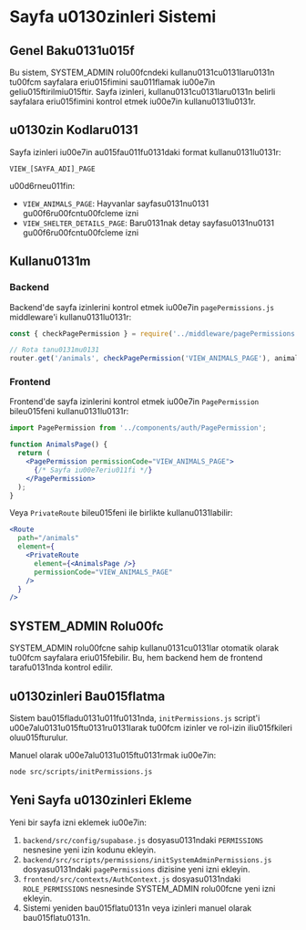 # Sayfa u0130zinleri Sistemi

## Genel Baku0131u015f

Bu sistem, SYSTEM_ADMIN rolu00fcndeki kullanu0131cu0131laru0131n tu00fcm sayfalara eriu015fimini sau011flamak iu00e7in geliu015ftirilmiu015ftir. Sayfa izinleri, kullanu0131cu0131laru0131n belirli sayfalara eriu015fimini kontrol etmek iu00e7in kullanu0131lu0131r.

## u0130zin Kodlaru0131

Sayfa izinleri iu00e7in au015fau011fu0131daki format kullanu0131lu0131r:

```
VIEW_[SAYFA_ADI]_PAGE
```

u00d6rneu011fin:
- `VIEW_ANIMALS_PAGE`: Hayvanlar sayfasu0131nu0131 gu00f6ru00fcntu00fcleme izni
- `VIEW_SHELTER_DETAILS_PAGE`: Baru0131nak detay sayfasu0131nu0131 gu00f6ru00fcntu00fcleme izni

## Kullanu0131m

### Backend

Backend'de sayfa izinlerini kontrol etmek iu00e7in `pagePermissions.js` middleware'i kullanu0131lu0131r:

```javascript
const { checkPagePermission } = require('../middleware/pagePermissions');

// Rota tanu0131mu0131
router.get('/animals', checkPagePermission('VIEW_ANIMALS_PAGE'), animalController.getAllAnimals);
```

### Frontend

Frontend'de sayfa izinlerini kontrol etmek iu00e7in `PagePermission` bileu015feni kullanu0131lu0131r:

```jsx
import PagePermission from '../components/auth/PagePermission';

function AnimalsPage() {
  return (
    <PagePermission permissionCode="VIEW_ANIMALS_PAGE">
      {/* Sayfa iu00e7eriu011fi */}
    </PagePermission>
  );
}
```

Veya `PrivateRoute` bileu015feni ile birlikte kullanu0131labilir:

```jsx
<Route 
  path="/animals" 
  element={
    <PrivateRoute 
      element={<AnimalsPage />} 
      permissionCode="VIEW_ANIMALS_PAGE" 
    />
  } 
/>
```

## SYSTEM_ADMIN Rolu00fc

SYSTEM_ADMIN rolu00fcne sahip kullanu0131cu0131lar otomatik olarak tu00fcm sayfalara eriu015febilir. Bu, hem backend hem de frontend tarafu0131nda kontrol edilir.

## u0130zinleri Bau015flatma

Sistem bau015fladu0131u011fu0131nda, `initPermissions.js` script'i u00e7alu0131u015ftu0131ru0131larak tu00fcm izinler ve rol-izin iliu015fkileri oluu015fturulur.

Manuel olarak u00e7alu0131u015ftu0131rmak iu00e7in:

```bash
node src/scripts/initPermissions.js
```

## Yeni Sayfa u0130zinleri Ekleme

Yeni bir sayfa izni eklemek iu00e7in:

1. `backend/src/config/supabase.js` dosyasu0131ndaki `PERMISSIONS` nesnesine yeni izin kodunu ekleyin.
2. `backend/src/scripts/permissions/initSystemAdminPermissions.js` dosyasu0131ndaki `pagePermissions` dizisine yeni izni ekleyin.
3. `frontend/src/contexts/AuthContext.js` dosyasu0131ndaki `ROLE_PERMISSIONS` nesnesinde SYSTEM_ADMIN rolu00fcne yeni izni ekleyin.
4. Sistemi yeniden bau015flatu0131n veya izinleri manuel olarak bau015flatu0131n.